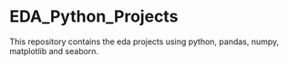 # EDA_Python_Projects
This repository contains the eda projects using python, pandas, numpy, matplotlib and seaborn.
